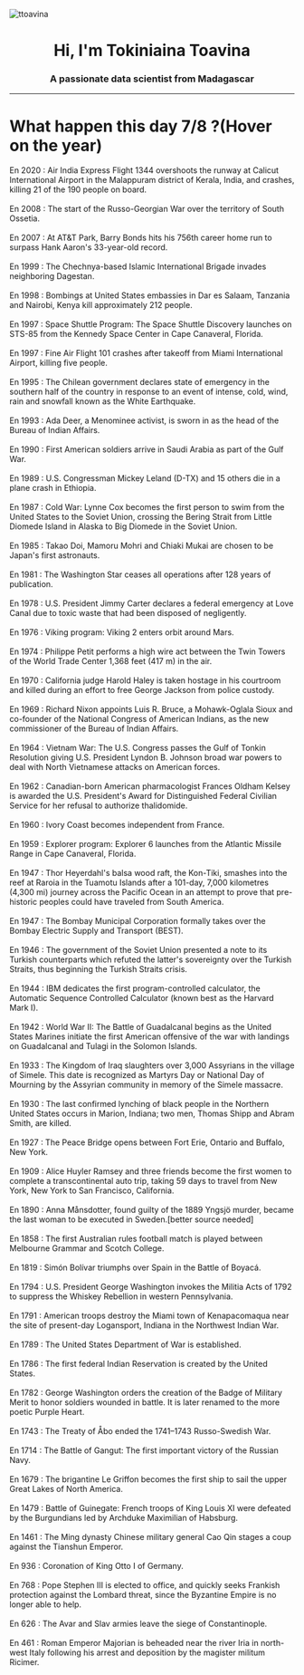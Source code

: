 
<p align="left"> <img src="https://komarev.com/ghpvc/?username=ttoavina&label=Profile%20views&color=0e75b6&style=flat" alt="ttoavina" /> </p>
<h1 align="center">Hi, I'm Tokiniaina Toavina</h1>
<h3 align="center">A passionate data scientist from Madagascar</h3>
    
<hr/>
<h1> What happen this day 7/8 ?(Hover on the year)</h1>

En 2020 : Air India Express Flight 1344 overshoots the runway at Calicut International Airport in the Malappuram district of Kerala, India, and crashes, killing 21 of the 190 people on board.
<br/><br/>
En 2008 : The start of the Russo-Georgian War over the territory of South Ossetia.
<br/><br/>
En 2007 : At AT&T Park, Barry Bonds hits his 756th career home run to surpass Hank Aaron's 33-year-old record.
<br/><br/>
En 1999 : The Chechnya-based Islamic International Brigade invades neighboring Dagestan.
<br/><br/>
En 1998 : Bombings at United States embassies in Dar es Salaam, Tanzania and Nairobi, Kenya kill approximately 212 people.
<br/><br/>
En 1997 : Space Shuttle Program: The Space Shuttle Discovery launches on STS-85 from the Kennedy Space Center in Cape Canaveral, Florida.
<br/><br/>
En 1997 : Fine Air Flight 101 crashes after takeoff from Miami International Airport, killing five people.
<br/><br/>
En 1995 : The Chilean government declares state of emergency in the southern half of the country in response to an event of intense, cold, wind, rain and snowfall known as the White Earthquake.
<br/><br/>
En 1993 : Ada Deer, a Menominee activist, is sworn in as the head of the Bureau of Indian Affairs.
<br/><br/>
En 1990 : First American soldiers arrive in Saudi Arabia as part of the Gulf War.
<br/><br/>
En 1989 : U.S. Congressman Mickey Leland (D-TX) and 15 others die in a plane crash in Ethiopia.
<br/><br/>
En 1987 : Cold War: Lynne Cox becomes the first person to swim from the United States to the Soviet Union, crossing the Bering Strait from Little Diomede Island in Alaska to Big Diomede in the Soviet Union.
<br/><br/>
En 1985 : Takao Doi, Mamoru Mohri and Chiaki Mukai are chosen to be Japan's first astronauts.
<br/><br/>
En 1981 : The Washington Star ceases all operations after 128 years of publication.
<br/><br/>
En 1978 : U.S. President Jimmy Carter declares a federal emergency at Love Canal due to toxic waste that had been disposed of negligently.
<br/><br/>
En 1976 : Viking program: Viking 2 enters orbit around Mars.
<br/><br/>
En 1974 : Philippe Petit performs a high wire act between the Twin Towers of the World Trade Center 1,368 feet (417 m) in the air.
<br/><br/>
En 1970 : California judge Harold Haley is taken hostage in his courtroom and killed during an effort to free George Jackson from police custody.
<br/><br/>
En 1969 : Richard Nixon appoints Luis R. Bruce, a Mohawk-Oglala Sioux and co-founder of the National Congress of American Indians, as the new commissioner of the Bureau of Indian Affairs.
<br/><br/>
En 1964 : Vietnam War: The U.S. Congress passes the Gulf of Tonkin Resolution giving U.S. President Lyndon B. Johnson broad war powers to deal with North Vietnamese attacks on American forces.
<br/><br/>
En 1962 : Canadian-born American pharmacologist Frances Oldham Kelsey is awarded the U.S. President's Award for Distinguished Federal Civilian Service for her refusal to authorize thalidomide.
<br/><br/>
En 1960 : Ivory Coast becomes independent from France.
<br/><br/>
En 1959 : Explorer program: Explorer 6 launches from the Atlantic Missile Range in Cape Canaveral, Florida.
<br/><br/>
En 1947 : Thor Heyerdahl's balsa wood raft, the Kon-Tiki, smashes into the reef at Raroia in the Tuamotu Islands after a 101-day, 7,000 kilometres (4,300 mi) journey across the Pacific Ocean in an attempt to prove that pre-historic peoples could have traveled from South America.
<br/><br/>
En 1947 : The Bombay Municipal Corporation formally takes over the Bombay Electric Supply and Transport (BEST).
<br/><br/>
En 1946 : The government of the Soviet Union presented a note to its Turkish counterparts which refuted the latter's sovereignty over the Turkish Straits, thus beginning the Turkish Straits crisis.
<br/><br/>
En 1944 : IBM dedicates the first program-controlled calculator, the Automatic Sequence Controlled Calculator (known best as the Harvard Mark I).
<br/><br/>
En 1942 : World War II: The Battle of Guadalcanal begins as the United States Marines initiate the first American offensive of the war with landings on Guadalcanal and Tulagi in the Solomon Islands.
<br/><br/>
En 1933 : The Kingdom of Iraq slaughters over 3,000 Assyrians in the village of Simele. This date is recognized as Martyrs Day or National Day of Mourning by the Assyrian community in memory of the Simele massacre.
<br/><br/>
En 1930 : The last confirmed lynching of black people in the Northern United States occurs in Marion, Indiana; two men, Thomas Shipp and Abram Smith, are killed.
<br/><br/>
En 1927 : The Peace Bridge opens between Fort Erie, Ontario and Buffalo, New York.
<br/><br/>
En 1909 : Alice Huyler Ramsey and three friends become the first women to complete a transcontinental auto trip, taking 59 days to travel from New York, New York to San Francisco, California.
<br/><br/>
En 1890 : Anna Månsdotter, found guilty of the 1889 Yngsjö murder, became the last woman to be executed in Sweden.[better source needed]
<br/><br/>
En 1858 : The first Australian rules football match is played between Melbourne Grammar and Scotch College.
<br/><br/>
En 1819 : Simón Bolívar triumphs over Spain in the Battle of Boyacá.
<br/><br/>
En 1794 : U.S. President George Washington invokes the Militia Acts of 1792 to suppress the Whiskey Rebellion in western Pennsylvania.
<br/><br/>
En 1791 : American troops destroy the Miami town of Kenapacomaqua near the site of present-day Logansport, Indiana in the Northwest Indian War.
<br/><br/>
En 1789 : The United States Department of War is established.
<br/><br/>
En 1786 : The first federal Indian Reservation is created by the United States.
<br/><br/>
En 1782 : George Washington orders the creation of the Badge of Military Merit to honor soldiers wounded in battle. It is later renamed to the more poetic Purple Heart.
<br/><br/>
En 1743 : The Treaty of Åbo ended the 1741–1743 Russo-Swedish War.
<br/><br/>
En 1714 : The Battle of Gangut: The first important victory of the Russian Navy.
<br/><br/>
En 1679 : The brigantine Le Griffon becomes the first ship to sail the upper Great Lakes of North America.
<br/><br/>
En 1479 : Battle of Guinegate: French troops of King Louis XI were defeated by the Burgundians led by Archduke Maximilian of Habsburg.
<br/><br/>
En 1461 : The Ming dynasty Chinese military general Cao Qin stages a coup against the Tianshun Emperor.
<br/><br/>
En 936 : Coronation of King Otto I of Germany.
<br/><br/>
En 768 : Pope Stephen III is elected to office, and quickly seeks Frankish protection against the Lombard threat, since the Byzantine Empire is no longer able to help.
<br/><br/>
En 626 : The Avar and Slav armies leave the siege of Constantinople.
<br/><br/>
En 461 : Roman Emperor Majorian is beheaded near the river Iria in north-west Italy following his arrest and deposition by the magister militum Ricimer.
<br/><br/>
